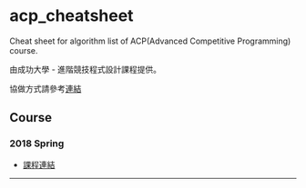 # acp_cheatsheet
Cheat sheet for algorithm list of ACP(Advanced Competitive Programming) course.

由成功大學 - 進階競技程式設計課程提供。

協做方式請參考[連結](HOW_TO_USE.md)

## Course

### 2018 Spring

* [課程連結](2018_Spring/)

---